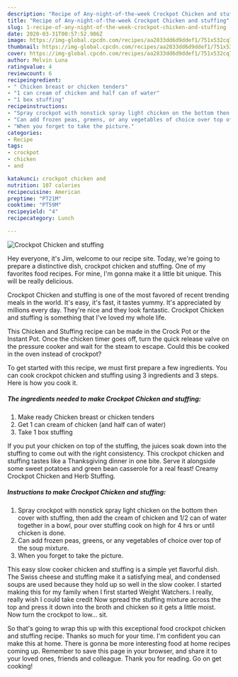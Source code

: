 ```yaml
---
description: "Recipe of Any-night-of-the-week Crockpot Chicken and stuffing"
title: "Recipe of Any-night-of-the-week Crockpot Chicken and stuffing"
slug: 1-recipe-of-any-night-of-the-week-crockpot-chicken-and-stuffing
date: 2020-03-31T00:57:52.986Z
image: https://img-global.cpcdn.com/recipes/aa2833dd6d9ddef1/751x532cq70/crockpot-chicken-and-stuffing-recipe-main-photo.jpg
thumbnail: https://img-global.cpcdn.com/recipes/aa2833dd6d9ddef1/751x532cq70/crockpot-chicken-and-stuffing-recipe-main-photo.jpg
cover: https://img-global.cpcdn.com/recipes/aa2833dd6d9ddef1/751x532cq70/crockpot-chicken-and-stuffing-recipe-main-photo.jpg
author: Melvin Luna
ratingvalue: 4
reviewcount: 6
recipeingredient:
- " Chicken breast or chicken tenders"
- "1 can cream of chicken and half can of water"
- "1 box stuffing"
recipeinstructions:
- "Spray crockpot with nonstick spray light chicken on the bottom then cover with stuffing, then add the cream of chicken and 1/2 can of water together in a bowl, pour over stuffing cook on high for 4 hrs or until chicken is done."
- "Can add frozen peas, greens, or any vegetables of choice over top of the soup mixture."
- "When you forget to take the picture."
categories:
- Recipe
tags:
- crockpot
- chicken
- and

katakunci: crockpot chicken and 
nutrition: 107 calories
recipecuisine: American
preptime: "PT21M"
cooktime: "PT59M"
recipeyield: "4"
recipecategory: Lunch

---
```



![Crockpot Chicken and stuffing](https://img-global.cpcdn.com/recipes/aa2833dd6d9ddef1/751x532cq70/crockpot-chicken-and-stuffing-recipe-main-photo.jpg)

Hey everyone, it's Jim, welcome to our recipe site. Today, we're going to prepare a distinctive dish, crockpot chicken and stuffing. One of my favorites food recipes. For mine, I'm gonna make it a little bit unique. This will be really delicious.

Crockpot Chicken and stuffing is one of the most favored of recent trending meals in the world. It's easy, it's fast, it tastes yummy. It's appreciated by millions every day. They're nice and they look fantastic. Crockpot Chicken and stuffing is something that I've loved my whole life.

This Chicken and Stuffing recipe can be made in the Crock Pot or the Instant Pot. Once the chicken timer goes off, turn the quick release valve on the pressure cooker and wait for the steam to escape. Could this be cooked in the oven instead of crockpot?


To get started with this recipe, we must first prepare a few ingredients. You can cook crockpot chicken and stuffing using 3 ingredients and 3 steps. Here is how you cook it.

##### The ingredients needed to make Crockpot Chicken and stuffing:

1. Make ready  Chicken breast or chicken tenders
1. Get 1 can cream of chicken (and half can of water)
1. Take 1 box stuffing


If you put your chicken on top of the stuffing, the juices soak down into the stuffing to come out with the right consistency. This crockpot chicken and stuffing tastes like a Thanksgiving dinner in one bite. Serve it alongside some sweet potatoes and green bean casserole for a real feast! Creamy Crockpot Chicken and Herb Stuffing. 

##### Instructions to make Crockpot Chicken and stuffing:

1. Spray crockpot with nonstick spray light chicken on the bottom then cover with stuffing, then add the cream of chicken and 1/2 can of water together in a bowl, pour over stuffing cook on high for 4 hrs or until chicken is done.
1. Can add frozen peas, greens, or any vegetables of choice over top of the soup mixture.
1. When you forget to take the picture.


This easy slow cooker chicken and stuffing is a simple yet flavorful dish. The Swiss cheese and stuffing make it a satisfying meal, and condensed soups are used because they hold up so well in the slow cooker. I started making this for my family when I first started Weight Watchers. I really, really wish I could take credit Now spread the stuffing mixture across the top and press it down into the broth and chicken so it gets a little moist. Now turn the crockpot to low… sit. 

So that's going to wrap this up with this exceptional food crockpot chicken and stuffing recipe. Thanks so much for your time. I'm confident you can make this at home. There is gonna be more interesting food at home recipes coming up. Remember to save this page in your browser, and share it to your loved ones, friends and colleague. Thank you for reading. Go on get cooking!
